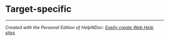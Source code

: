 # Target-specific


***
_Created with the Personal Edition of HelpNDoc: [Easily create Web Help sites](<https://www.helpndoc.com/feature-tour>)_
